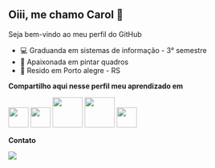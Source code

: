 ## Oiii, me chamo Carol 👋

Seja bem-vindo ao meu perfil do GitHub

- 💻 Graduanda em sistemas de informação - 3° semestre
- 🎨 Apaixonada em pintar quadros
- 📌 Resido em Porto alegre - RS


**Compartilho aqui nesse perfil meu aprendizado em** 

<img loading="lazy" src="https://cdn.jsdelivr.net/gh/devicons/devicon/icons/java/java-original.svg" width="40" height="40"/>      <img loading="lazy" src="https://cdn.jsdelivr.net/gh/devicons/devicon/icons/git/git-original.svg" width="40" height="40"/>             <img loading="lazy" src="https://cdn.jsdelivr.net/gh/devicons/devicon/icons/oracle/oracle-original.svg" width="60" height="60"/>              <img loading="lazy" src="https://cdn.svgporn.com/logos/postman.svg" width="60" height="60"/>         <img loading="lazy" src="https://cdn.jsdelivr.net/gh/devicons/devicon/icons/github/github-original.svg" width="40" height="40"/>


**Contato**
<div>
<a href="https://www.linkedin.com/in/caroline-monteiro-10457a285" target="_blank"><img loading="lazy" src="https://img.shields.io/badge/-LinkedIn-%230077B5?style=for-the-badge&logo=linkedin&logoColor=white" target="_blank"></a>   
</div>

